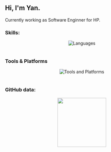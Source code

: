 ## Hi, I'm Yan.

Currently working as Software Enginner for HP.


### Skills:
<div align="center">
  <img src="https://skillicons.dev/icons?i=react,nextjs,javascript,ts,vue,nodejs,sass,css,html,jest,graphql,git,java,python,go,selenium&perline=8" alt="Languages" />
</div>
<br>   

### Tools & Platforms
<div align="center">
  <img src="https://skillicons.dev/icons?i=vite,aws,docker,apollo,azure,figma,firebase,mongodb,mysql,postgres,postman,prometheus,grafana,redis&perline=8" alt="Tools and Platforms" />
</div>
<br>

### GitHub data:
<div align="center">
  <a href="https://github.com/yangerhardt">
  <img height="160em" src="https://github-readme-stats.vercel.app/api/top-langs/?username=yangerhardt&layout=compact&langs_count=10&theme=gruvbox"/>
</div>

